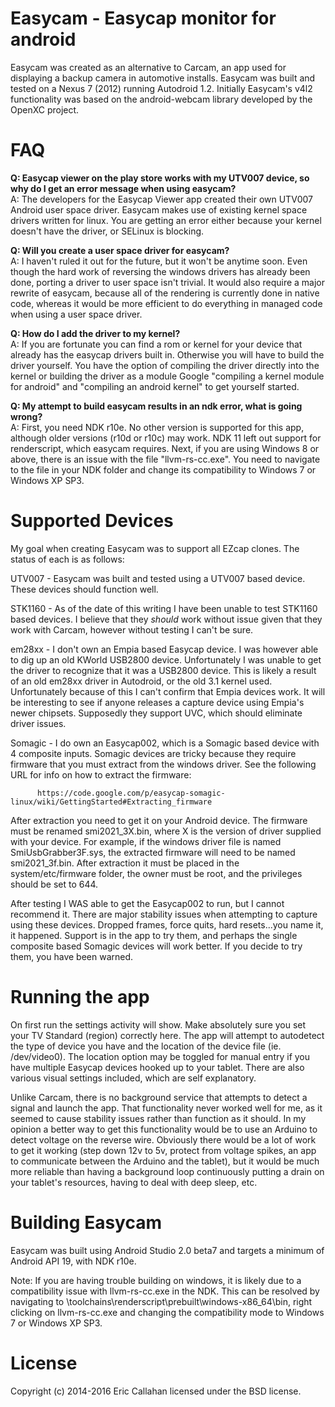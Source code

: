 Easycam - Easycap monitor for android
=======

Easycam was created as an alternative to Carcam, an app used for displaying a backup camera in automotive installs. Easycam was built and tested on a Nexus 7 (2012) running Autodroid 1.2.   Initially Easycam's v4l2 functionality was based on the android-webcam library developed by the OpenXC project.  


FAQ
=======
**Q: Easycap viewer on the play store works with my UTV007 device, so why do I get an error message when using easycam?**  
A: The developers for the Easycap Viewer app created their own UTV007 Android user space driver.  Easycam makes use of existing kernel space drivers written for linux. You are getting an error either because your kernel doesn't have the driver, or SELinux is blocking.

**Q: Will you create a user space driver for easycam?**  
A: I haven't ruled it out for the future, but it won't be anytime soon.  Even though the hard work of reversing the windows drivers has already been done, porting a driver to user space isn't trivial.  It would also require a major rewrite of easycam, because all of the rendering is currently done in native code, whereas it would be more efficient to do everything in managed code when using a user space driver.  

**Q: How do I add the driver to my kernel?**  
A: If you are fortunate you can find a rom or kernel for your device that already has the easycap drivers built in. Otherwise you will have to build the driver yourself.  You have the option of compiling the driver directly into the kernel or building the driver as a module  Google "compiling a kernel module for android" and "compiling an android kernel" to get yourself started.  

**Q: My attempt to build easycam results in an ndk error, what is going wrong?**  
A: First, you need NDK r10e.  No other version is supported for this app, although older versions (r10d or r10c) may work.  NDK 11 left out support for renderscript, which easycam requires.  Next, if you are using Windows 8 or above, there is an issue with the file "llvm-rs-cc.exe".   You need to navigate to the file in your NDK folder and change its compatibility to Windows 7 or Windows XP SP3.

Supported Devices
========

My goal when creating Easycam was to support all EZcap clones.   The status of each is as follows:

UTV007 -  Easycam was built and tested using a UTV007 based device.  These devices should function well.

STK1160 - As of the date of this writing I have been unable to test STK1160 based devices.  I believe that they *should* work without issue given that they work with Carcam, however without testing I can't be sure.  
          
em28xx  - I don't own an Empia based Easycap device.  I was however able to dig up an old KWorld USB2800 device. Unfortunately I was unable to get the driver to recognize that it was a USB2800 device.  This is likely a result of an old em28xx driver in Autodroid, or the old 3.1 kernel used.  Unfortunately because of this I can't confirm that Empia devices work.  It will be interesting to see if anyone releases a capture device using Empia's newer chipsets.  Supposedly they support UVC, which should eliminate driver issues.
          
Somagic - I do own an Easycap002, which is a Somagic based device with 4 composite inputs.  Somagic devices are tricky because they require firmware that you must extract from the windows driver.  See the following URL for info on how to extract the firmware:
          
          https://code.google.com/p/easycap-somagic-linux/wiki/GettingStarted#Extracting_firmware 
          
After extraction you need to get it on your Android device.  The firmware must be renamed smi2021_3X.bin, where X is the version of driver supplied with your device.  For example, if the windows driver file is named SmiUsbGrabber3F.sys, the extracted firmware will need to be named smi2021_3f.bin. After extraction it must be placed in the system/etc/firmware folder, the owner must be root, and the privileges should be set to 644.

After testing I WAS able to get the Easycap002 to run, but I cannot recommend it.  There are major stability issues when attempting to capture using these devices.  Dropped frames, force quits, hard resets...you name it, it happened.  Support is in the app to try them, and perhaps the single composite based Somagic devices will work better.  If you decide to try them, you have been warned.
          
Running the app
========

On first run the settings activity will show.  Make absolutely sure you set your TV Standard (region) correctly here. The app will attempt to autodetect the type of device you have and the location of the device file (ie. /dev/video0). The location option may be toggled for manual entry if you have multiple Easycap devices hooked up to your tablet.  There are also various visual settings included, which are self explanatory.

Unlike Carcam, there is no background service that attempts to detect a signal and launch the app.  That functionality never worked well for me, as it seemed to cause stability issues rather than function as it should.  In my opinion a better way to get this functionality would be to use an Arduino to detect voltage on the reverse wire.  Obviously there would be a lot of work to get it working (step down 12v to 5v, protect from voltage spikes, an app to communicate between the Arduino and the tablet), but it
would be much more reliable than having a background loop continuously putting a drain
on your tablet's resources, having to deal with deep sleep, etc.

Building Easycam
========

Easycam was built using Android Studio 2.0 beta7 and targets a minimum of Android API 19, with NDK r10e.

Note:  If you are having trouble building on windows, it is likely due to a compatibility issue with
llvm-rs-cc.exe in the NDK.  This can be resolved by navigating to
<NDKDIR>\toolchains\renderscript\prebuilt\windows-x86_64\bin, right clicking on llvm-rs-cc.exe and
changing the compatibility mode to Windows 7 or Windows XP SP3.

License
=======
Copyright (c) 2014-2016 Eric Callahan licensed under the BSD license.
